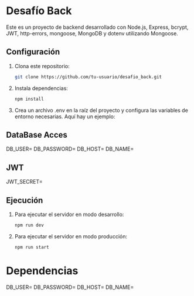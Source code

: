 # Desafío Back

Este es un proyecto de backend desarrollado con Node.js, Express, bcrypt, JWT, http-errors, mongoose, MongoDB y dotenv utilizando Mongoose.

## Configuración

1. Clona este repositorio:

   ```bash
   git clone https://github.com/tu-usuario/desafio_back.git

2. Instala dependencias:
    
    ```bash 
    npm install

3. Crea un archivo .env en la raíz del proyecto y configura las variables de entorno necesarias. Aquí hay un ejemplo:
    
## DataBase Acces
DB_USER=
DB_PASSWORD=
DB_HOST=
DB_NAME=

## JWT
JWT_SECRET=


## Ejecución

1. Para ejecutar el servidor en modo desarrollo:
    
    ```bash
    npm run dev

2. Para ejecutar el servidor en modo producción:
    
    ```bash
    npm run start

# Dependencias

DB_USER=
DB_PASSWORD=
DB_HOST=
DB_NAME=


 



